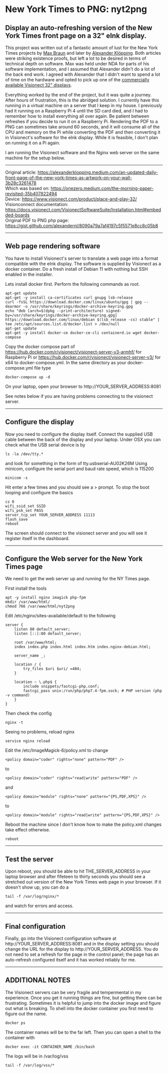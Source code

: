 # New York Times to PNG: nyt2png
## Display an auto-refreshing version of the New York Times front page on a 32" eInk display. 

This project was written out of a fantastic amount of lust for the New York Times projects by [Max Braun](https://onezero.medium.com/the-morning-paper-revisited-35b407822494) and later by [Alexander Klöpping](https://alexanderklopping.medium.com/an-updated-daily-front-page-of-the-new-york-times-as-artwork-on-your-wall-3b28c3261478). Both articles were striking existence proofs, but left a lot to be desired in terms of technical depth on software. Max was held under NDA for parts of his software implementation, and I assumed that Alexander didn't do a lot of the back end work. I agreed with Alexander that I didn't want to spend a lot of time on the hardware and opted to pick up one of the [commercially available Visionect 32" displays](https://www.visionect.com/product/place-and-play-32/).  

Everything worked by the end of the project, but it was quite a journey. After hours of frustration, this is the abridged solution. I currently have this running in a virtual machine on a server that I keep in my house. I previously had it running on a Raspberry Pi 4 until the SD card died, and I had to remember how to install everything all over again. Be patient between refreshes if you decide to run it on a Raspberry Pi. Rendering the PDF to a PNG can sometimes take around 60 seconds, and it will consume all of the CPU and memory on the Pi while converting the PDF and then converting it in Visionect's software for the eInk display. While it is feasible, I don't plan on running it on a Pi again. 

I am running the Visionect software and the Nginx web server on the same machine for the setup below.

***

Original article: https://alexanderklopping.medium.com/an-updated-daily-front-page-of-the-new-york-times-as-artwork-on-your-wall-3b28c3261478  
Which was based on: https://onezero.medium.com/the-morning-paper-revisited-35b407822494  
Device: https://www.visionect.com/product/place-and-play-32/  
Visionconnect documentation: https://docs.visionect.com/VisionectSoftwareSuite/Installation.html#embedded-boards     
Original PDF to PNG php page: https://gist.github.com/alexandernl/8090a79a7af4197c5f5571e8cc8c05b8

***

## Web page rendering software

You have to install Visionect's server to translate a web page into a format compatible with the eInk display.  The software is supplied by Visionect as a docker container.  Do a fresh install of Debian 11 with nothing but SSH enabled in the installer.  

Lets install docker first.  Perform the following commands as root.
```
apt-get update
apt-get -y install ca-certificates curl gnupg lsb-release
curl -fsSL https://download.docker.com/linux/ubuntu/gpg | gpg --dearmor -o /usr/share/keyrings/docker-archive-keyring.gpg
echo "deb [arch=$(dpkg --print-architecture) signed-by=/usr/share/keyrings/docker-archive-keyring.gpg] https://download.docker.com/linux/debian $(lsb_release -cs) stable" | tee /etc/apt/sources.list.d/docker.list > /dev/null
apt-get update
apt-get -y install docker-ce docker-ce-cli containerd.io wget docker-compose
```
Copy the docker compose part of
https://hub.docker.com/r/visionect/visionect-server-v3-armhf/ for Raspberry Pi or
https://hub.docker.com/r/visionect/visionect-server-v3/ for x64 
to docker-compose.yml.  In the same directory as your docker-compose.yml file type
```
docker-compose up -d
```
On your laptop, open your browser to http://YOUR_SERVER_ADDRESS:8081

See notes below if you are having problems connecting to the visionect server.

***

## Configure the display
Now you need to configure the display itself.  Connect the supplied USB cable between the back of the display and your laptop.
Under OSX you can check what the USB serial device is by
```
ls -la /dev/tty.*
```
and look for something in the form of tty.usbserial-AU02K26M
Using minicom, configure the serial port and baud rate speed, which is 115200
```
minicom -s 
```
Hit enter a few times and you should see a > prompt. 
To stop the boot looping and configure the basics
```
cs 0
wifi_ssid_set SSID
wifi_psk_set PASS
server_tcp_set YOUR_SERVER_ADDRESS 11113
flash_save
reboot
```
The screen should connect to the visionect server and you will see it register itself in the dashboard.

***

## Configure the Web server for the New York Times page
We need to get the web server up and running for the NY Times page.  

First install the tools
```git clone <this repo>
apt -y install nginx imagick php-fpm
mkdir /var/www/html/
chmod 766 /var/www/html/nyt2png
```

Edit /etc/nginx/sites-available/default to the following
```
server {
	listen 80 default_server;
	listen [::]:80 default_server;

	root /var/www/html;
	index index.php index.html index.htm index.nginx-debian.html;

	server_name _;

	location / {
		try_files $uri $uri/ =404;
	}

	location ~ \.php$ {
		include snippets/fastcgi-php.conf;
		fastcgi_pass unix:/run/php/php7.4-fpm.sock; # PHP version (php -v command)
	}
}
```
Then check the config
```
nginx -t
```
Seeing no problems, reload nginx
```
service nginx reload
```
Edit the /etc/ImageMagick-6/policy.xml to change
```
<policy domain="coder" rights="none" pattern="PDF" />
```
to
```
<policy domain="coder" rights="read|write" pattern="PDF" />
```
and
```
<policy domain="module" rights="none" pattern="{PS,PDF,XPS}" />
```
to
```
<policy domain="module" rights="read|write" pattern="{PS,PDF,XPS}" />
```

Reboot the machine since I don't know how to make the policy.xml changes take effect otherwise. 
```
reboot
```

***

## Test the server
Upon reboot, you should be able to hit THE_SERVER_ADDRESS in your laptop browser and after fifeteen to thirty seconds you should see a stretched out version of the New York Times web page in your browser. If it doesn't show up, you can do a
```
tail -f /var/log/nginx/* 
```
and watch for errors and access.

***

## Final configuration

Finally, go into the Visionect configuration software at http://YOUR_SERVER_ADDRESS:8081 and in the display setting you should change the URL for the display to http://YOUR_SERVER_ADDRESS.  You do not need to set a refresh for the page in the control panel; the page has an auto-refresh configured itself and it has worked reliably for me. 

***

## ADDITIONAL NOTES
The Visionect servers can be very fragile and tempermental in my experience.  Once you get it running things are fine, but getting there can be frustrating.  Sometimes it is helpful to jump into the docker image and figure out what is breaking.  To shell into the docker container you first need to figure out the name.
```
docker ps
```
The container names will be to the far left.  Then you can open a shell to the container with
```
docker exec -it CONTAINER_NAME /bin/bash
```
The logs will be in /var/log/vss
```
tail -f /var/log/vss/*
```
